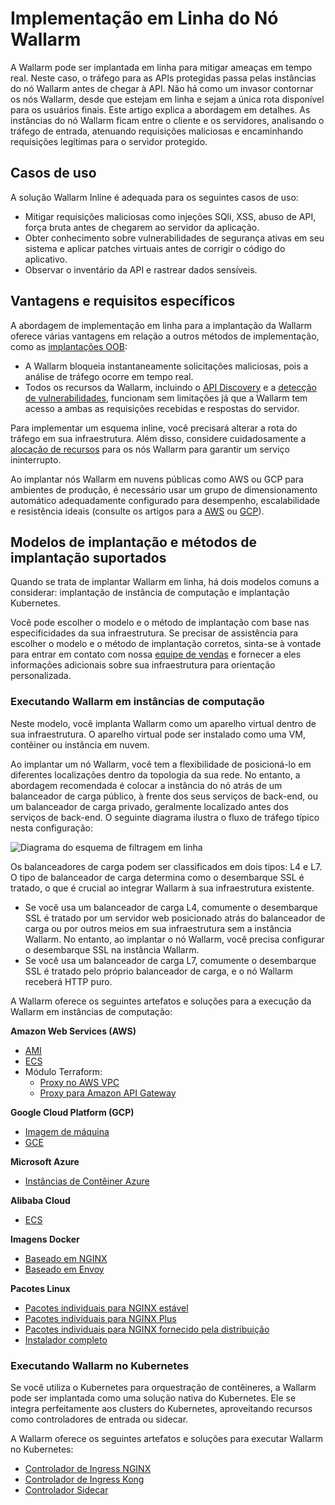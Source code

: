 # Implementação em Linha do Nó Wallarm

A Wallarm pode ser implantada em linha para mitigar ameaças em tempo real. Neste caso, o tráfego para as APIs protegidas passa pelas instâncias do nó Wallarm antes de chegar à API. Não há como um invasor contornar os nós Wallarm, desde que estejam em linha e sejam a única rota disponível para os usuários finais. Este artigo explica a abordagem em detalhes.
As instâncias do nó Wallarm ficam entre o cliente e os servidores, analisando o tráfego de entrada, atenuando requisições maliciosas e encaminhando requisições legítimas para o servidor protegido.

## Casos de uso

A solução Wallarm Inline é adequada para os seguintes casos de uso:

* Mitigar requisições maliciosas como injeções SQli, XSS, abuso de API, força bruta antes de chegarem ao servidor da aplicação.
* Obter conhecimento sobre vulnerabilidades de segurança ativas em seu sistema e aplicar patches virtuais antes de corrigir o código do aplicativo.
* Observar o inventário da API e rastrear dados sensíveis.

## Vantagens e requisitos específicos

A abordagem de implementação em linha para a implantação da Wallarm oferece várias vantagens em relação a outros métodos de implementação, como as [implantações OOB](../oob/overview.md):

* A Wallarm bloqueia instantaneamente solicitações maliciosas, pois a análise de tráfego ocorre em tempo real.
* Todos os recursos da Wallarm, incluindo o [API Discovery](../../api-discovery/overview.md) e a [detecção de vulnerabilidades](../../about-wallarm/detecting-vulnerabilities.md), funcionam sem limitações já que a Wallarm tem acesso a ambas as requisições recebidas e respostas do servidor.

Para implementar um esquema inline, você precisará alterar a rota do tráfego em sua infraestrutura. Além disso, considere cuidadosamente a [alocação de recursos](../../admin-en/configuration-guides/allocate-resources-for-node.md) para os nós Wallarm para garantir um serviço ininterrupto.

Ao implantar nós Wallarm em nuvens públicas como AWS ou GCP para ambientes de produção, é necessário usar um grupo de dimensionamento automático adequadamente configurado para desempenho, escalabilidade e resistência ideais (consulte os artigos para a [AWS](../../admin-en/installation-guides/amazon-cloud/autoscaling-overview.md) ou [GCP](../../admin-en/installation-guides/google-cloud/autoscaling-overview.md)).

## Modelos de implantação e métodos de implantação suportados

Quando se trata de implantar Wallarm em linha, há dois modelos comuns a considerar: implantação de instância de computação e implantação Kubernetes.

Você pode escolher o modelo e o método de implantação com base nas especificidades da sua infraestrutura. Se precisar de assistência para escolher o modelo e o método de implantação corretos, sinta-se à vontade para entrar em contato com nossa [equipe de vendas](mailto:sales@wallarm.com) e fornecer a eles informações adicionais sobre sua infraestrutura para orientação personalizada.

### Executando Wallarm em instâncias de computação

Neste modelo, você implanta Wallarm como um aparelho virtual dentro de sua infraestrutura. O aparelho virtual pode ser instalado como uma VM, contêiner ou instância em nuvem.

Ao implantar um nó Wallarm, você tem a flexibilidade de posicioná-lo em diferentes localizações dentro da topologia da sua rede. No entanto, a abordagem recomendada é colocar a instância do nó atrás de um balanceador de carga público, à frente dos seus serviços de back-end, ou um balanceador de carga privado, geralmente localizado antes dos serviços de back-end. O seguinte diagrama ilustra o fluxo de tráfego típico nesta configuração:

![Diagrama do esquema de filtragem em linha](../../images/waf-installation/inline/wallarm-inline-deployment-scheme.png)

Os balanceadores de carga podem ser classificados em dois tipos: L4 e L7. O tipo de balanceador de carga determina como o desembarque SSL é tratado, o que é crucial ao integrar Wallarm à sua infraestrutura existente.

* Se você usa um balanceador de carga L4, comumente o desembarque SSL é tratado por um servidor web posicionado atrás do balanceador de carga ou por outros meios em sua infraestrutura sem a instância Wallarm. No entanto, ao implantar o nó Wallarm, você precisa configurar o desembarque SSL na instância Wallarm.
* Se você usa um balanceador de carga L7, comumente o desembarque SSL é tratado pelo próprio balanceador de carga, e o nó Wallarm receberá HTTP puro.

A Wallarm oferece os seguintes artefatos e soluções para a execução da Wallarm em instâncias de computação:

**Amazon Web Services (AWS)**

* [AMI](compute-instances/aws/aws-ami.md)
* [ECS](compute-instances/aws/aws-ecs.md)
* Módulo Terraform:
    * [Proxy no AWS VPC](compute-instances/aws/terraform-module-for-aws-vpc.md)
    * [Proxy para Amazon API Gateway](compute-instances/aws/terraform-module-for-aws-api-gateway.md)

**Google Cloud Platform (GCP)**

* [Imagem de máquina](compute-instances/gcp/machine-image.md)
* [GCE](compute-instances/gcp/gce.md)

**Microsoft Azure**

* [Instâncias de Contêiner Azure](compute-instances/azure/docker-image.md)

**Alibaba Cloud**

* [ECS](compute-instances/alibaba/docker-image.md)

**Imagens Docker**

* [Baseado em NGINX](compute-instances/docker/nginx-based.md)
* [Baseado em Envoy](compute-instances/docker/envoy-based.md)

**Pacotes Linux**

* [Pacotes individuais para NGINX estável](compute-instances/linux/individual-packages-nginx-stable.md)
* [Pacotes individuais para NGINX Plus](compute-instances/linux/individual-packages-nginx-plus.md)
* [Pacotes individuais para NGINX fornecido pela distribuição](compute-instances/linux/individual-packages-nginx-distro.md)
* [Instalador completo](compute-instances/linux/all-in-one.md)

### Executando Wallarm no Kubernetes

Se você utiliza o Kubernetes para orquestração de contêineres, a Wallarm pode ser implantada como uma solução nativa do Kubernetes. Ele se integra perfeitamente aos clusters do Kubernetes, aproveitando recursos como controladores de entrada ou sidecar.

A Wallarm oferece os seguintes artefatos e soluções para executar Wallarm no Kubernetes:

* [Controlador de Ingress NGINX](../../admin-en/installation-kubernetes-en.md)
* [Controlador de Ingress Kong](../kubernetes/kong-ingress-controller/deployment.md)
* [Controlador Sidecar](../kubernetes/sidecar-proxy/deployment.md)